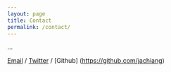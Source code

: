 ```yaml
---
layout: page
title: Contact
permalink: /contact/
---
```


...

[Email](james.chiangwu@gmail.com) /
[Twitter](https://twitter.com/digi_james) /
[Github] (https://github.com/jachiang)
